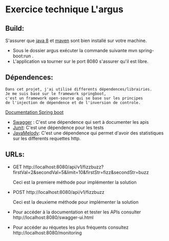 # Exercice technique L'argus
## Build:

S'assurer que [java 8](https://www.oracle.com/fr/java/technologies/javase/javase-jdk8-downloads.html) et [maven](https://maven.apache.org/download.cgi) sont bien installé sur votre machine.
* Sous le dossier argus exécuter la commande suivante mvn spring-boot:run .
* L'application va tourner sur le port 8080 s'assurer qu'il est libre.

## Dépendences:
	Dans cet projet, j'ai utilisé differents dépendences/librairies.
	Je me suis basé sur le framework springboot, 
	c'est un framework open-source qui se base sur les principes 
	de l'injection de dépendence et de l'inversion de controle.
[ Documentation Spring boot](https://docs.spring.io/spring-boot/docs/current/reference/htmlsingle/)
	
* [Swagger](https://swagger.io/docs/) : C'est une dépendence qui sert à documenter les apis
* [Junit](https://junit.org/junit5/docs/current/user-guide/): C'est une dépendence pour les tests
* [JavaMelody](https://github.com/javamelody/javamelody/wiki/UserGuide): C'est une dépendence qui permet d'avoir des
statistiques sur les differents requettes http.

## URLs:

* GET http://localhost:8080/api/v1/fizzbuzz?firstVal=2&secondVal=5&limit=10&firstStr=fizz&secondStr=buzz

	Ceci est la premiere méthode pour implémenter la solution

* POST http://localhost:8080/api/v1/fizzbuzz

	Ceci est la deuxieme méthode pour implémenter la solution

* Pour accéder à la documentation et tester les APIs consulter http://localhost:8080/swagger-ui.html

* Pour accéder au réquetes les plus fréquents consultez http://localhost:8080/monitoring 
